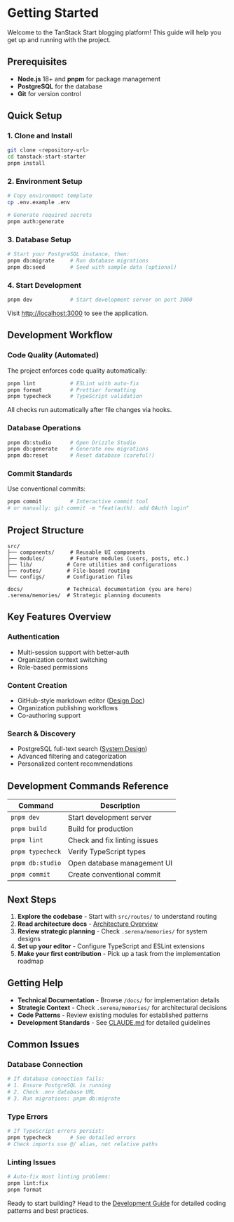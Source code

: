 # Getting Started

Welcome to the TanStack Start blogging platform! This guide will help you get up and running with the project.

## Prerequisites

- **Node.js** 18+ and **pnpm** for package management
- **PostgreSQL** for the database
- **Git** for version control

## Quick Setup

### 1. Clone and Install

```bash
git clone <repository-url>
cd tanstack-start-starter
pnpm install
```

### 2. Environment Setup

```bash
# Copy environment template
cp .env.example .env

# Generate required secrets
pnpm auth:generate
```

### 3. Database Setup

```bash
# Start your PostgreSQL instance, then:
pnpm db:migrate     # Run database migrations
pnpm db:seed        # Seed with sample data (optional)
```

### 4. Start Development

```bash
pnpm dev            # Start development server on port 3000
```

Visit [http://localhost:3000](http://localhost:3000) to see the application.

## Development Workflow

### Code Quality (Automated)

The project enforces code quality automatically:

```bash
pnpm lint           # ESLint with auto-fix
pnpm format         # Prettier formatting
pnpm typecheck      # TypeScript validation
```

All checks run automatically after file changes via hooks.

### Database Operations

```bash
pnpm db:studio      # Open Drizzle Studio
pnpm db:generate    # Generate new migrations
pnpm db:reset       # Reset database (careful!)
```

### Commit Standards

Use conventional commits:

```bash
pnpm commit         # Interactive commit tool
# or manually: git commit -m "feat(auth): add OAuth login"
```

## Project Structure

```text
src/
├── components/     # Reusable UI components
├── modules/        # Feature modules (users, posts, etc.)
├── lib/           # Core utilities and configurations
├── routes/        # File-based routing
└── configs/       # Configuration files

docs/              # Technical documentation (you are here)
.serena/memories/  # Strategic planning documents
```

## Key Features Overview

### Authentication

- Multi-session support with better-auth
- Organization context switching
- Role-based permissions

### Content Creation

- GitHub-style markdown editor ([Design Doc](../../.serena/memories/content_creation_writing_interface_design.md))
- Organization publishing workflows
- Co-authoring support

### Search & Discovery

- PostgreSQL full-text search ([System Design](../../.serena/memories/search_discovery_system_design.md))
- Advanced filtering and categorization
- Personalized content recommendations

## Development Commands Reference

| Command          | Description                  |
| ---------------- | ---------------------------- |
| `pnpm dev`       | Start development server     |
| `pnpm build`     | Build for production         |
| `pnpm lint`      | Check and fix linting issues |
| `pnpm typecheck` | Verify TypeScript types      |
| `pnpm db:studio` | Open database management UI  |
| `pnpm commit`    | Create conventional commit   |

## Next Steps

1. **Explore the codebase** - Start with `src/routes/` to understand routing
2. **Read architecture docs** - [Architecture Overview](../architecture/index.md)
3. **Review strategic planning** - Check `.serena/memories/` for system designs
4. **Set up your editor** - Configure TypeScript and ESLint extensions
5. **Make your first contribution** - Pick up a task from the implementation roadmap

## Getting Help

- **Technical Documentation** - Browse `/docs/` for implementation details
- **Strategic Context** - Check `.serena/memories/` for architectural decisions
- **Code Patterns** - Review existing modules for established patterns
- **Development Standards** - See [CLAUDE.md](../../CLAUDE.md) for detailed guidelines

## Common Issues

### Database Connection

```bash
# If database connection fails:
# 1. Ensure PostgreSQL is running
# 2. Check .env database URL
# 3. Run migrations: pnpm db:migrate
```

### Type Errors

```bash
# If TypeScript errors persist:
pnpm typecheck      # See detailed errors
# Check imports use @/ alias, not relative paths
```

### Linting Issues

```bash
# Auto-fix most linting problems:
pnpm lint:fix
pnpm format
```

Ready to start building? Head to the [Development Guide](../development/index.md) for detailed coding patterns and best practices.
